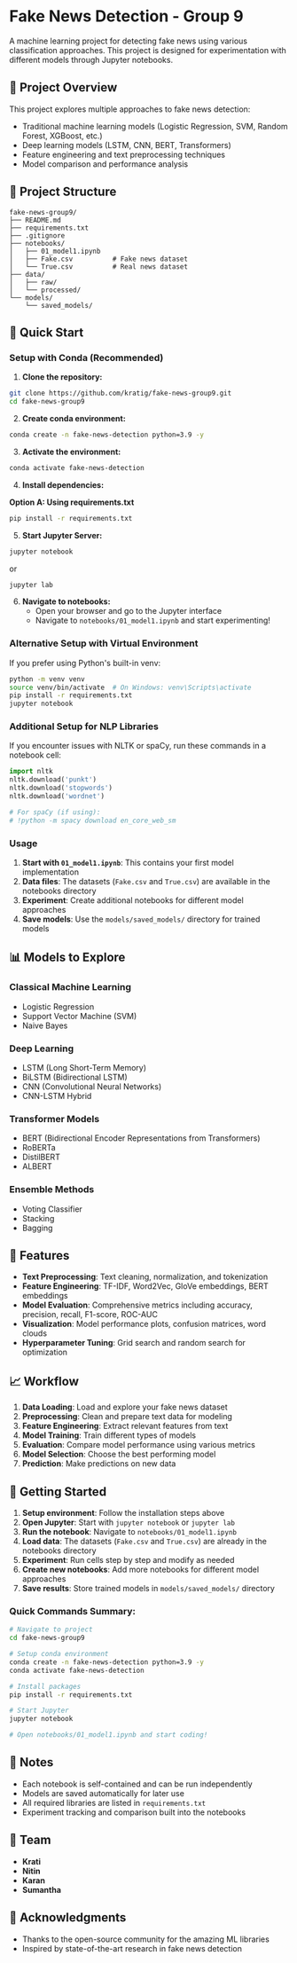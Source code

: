 # Fake News Detection - Group 9

A machine learning project for detecting fake news using various classification approaches. This project is designed for experimentation with different models through Jupyter notebooks.

## 🎯 Project Overview

This project explores multiple approaches to fake news detection:
- Traditional machine learning models (Logistic Regression, SVM, Random Forest, XGBoost, etc.)
- Deep learning models (LSTM, CNN, BERT, Transformers)
- Feature engineering and text preprocessing techniques
- Model comparison and performance analysis

## 📁 Project Structure

```
fake-news-group9/
├── README.md
├── requirements.txt
├── .gitignore
├── notebooks/
│   ├── 01_model1.ipynb
│   ├── Fake.csv          # Fake news dataset
│   └── True.csv          # Real news dataset
├── data/
│   ├── raw/
│   └── processed/
└── models/
    └── saved_models/
```

## 🚀 Quick Start

### Setup with Conda (Recommended)

1. **Clone the repository:**
```bash
git clone https://github.com/kratig/fake-news-group9.git
cd fake-news-group9
```

2. **Create conda environment:**
```bash
conda create -n fake-news-detection python=3.9 -y
```

3. **Activate the environment:**
```bash
conda activate fake-news-detection
```

4. **Install dependencies:**

**Option A: Using requirements.txt**
```bash
pip install -r requirements.txt
```


5. **Start Jupyter Server:**
```bash
jupyter notebook
```
or
```bash
jupyter lab
```

6. **Navigate to notebooks:**
   - Open your browser and go to the Jupyter interface
   - Navigate to `notebooks/01_model1.ipynb` and start experimenting!

### Alternative Setup with Virtual Environment

If you prefer using Python's built-in venv:

```bash
python -m venv venv
source venv/bin/activate  # On Windows: venv\Scripts\activate
pip install -r requirements.txt
jupyter notebook
```

### Additional Setup for NLP Libraries

If you encounter issues with NLTK or spaCy, run these commands in a notebook cell:

```python
import nltk
nltk.download('punkt')
nltk.download('stopwords')
nltk.download('wordnet')

# For spaCy (if using):
# !python -m spacy download en_core_web_sm
```

### Usage

1. **Start with `01_model1.ipynb`**: This contains your first model implementation
2. **Data files**: The datasets (`Fake.csv` and `True.csv`) are available in the notebooks directory
3. **Experiment**: Create additional notebooks for different model approaches
4. **Save models**: Use the `models/saved_models/` directory for trained models

## 📊 Models to Explore

### Classical Machine Learning
- Logistic Regression
- Support Vector Machine (SVM)
- Naive Bayes


### Deep Learning
- LSTM (Long Short-Term Memory)
- BiLSTM (Bidirectional LSTM)
- CNN (Convolutional Neural Networks)
- CNN-LSTM Hybrid

### Transformer Models
- BERT (Bidirectional Encoder Representations from Transformers)
- RoBERTa
- DistilBERT
- ALBERT

### Ensemble Methods
- Voting Classifier
- Stacking
- Bagging

## 🔧 Features

- **Text Preprocessing**: Text cleaning, normalization, and tokenization
- **Feature Engineering**: TF-IDF, Word2Vec, GloVe embeddings, BERT embeddings
- **Model Evaluation**: Comprehensive metrics including accuracy, precision, recall, F1-score, ROC-AUC
- **Visualization**: Model performance plots, confusion matrices, word clouds
- **Hyperparameter Tuning**: Grid search and random search for optimization

## 📈 Workflow

1. **Data Loading**: Load and explore your fake news dataset
2. **Preprocessing**: Clean and prepare text data for modeling
3. **Feature Engineering**: Extract relevant features from text
4. **Model Training**: Train different types of models
5. **Evaluation**: Compare model performance using various metrics
6. **Model Selection**: Choose the best performing model
7. **Prediction**: Make predictions on new data

## 🎯 Getting Started

1. **Setup environment**: Follow the installation steps above
2. **Open Jupyter**: Start with `jupyter notebook` or `jupyter lab`
3. **Run the notebook**: Navigate to `notebooks/01_model1.ipynb`
4. **Load data**: The datasets (`Fake.csv` and `True.csv`) are already in the notebooks directory
5. **Experiment**: Run cells step by step and modify as needed
6. **Create new notebooks**: Add more notebooks for different model approaches
7. **Save results**: Store trained models in `models/saved_models/` directory

### Quick Commands Summary:
```bash
# Navigate to project
cd fake-news-group9

# Setup conda environment
conda create -n fake-news-detection python=3.9 -y
conda activate fake-news-detection

# Install packages
pip install -r requirements.txt

# Start Jupyter
jupyter notebook

# Open notebooks/01_model1.ipynb and start coding!
```

## 📝 Notes

- Each notebook is self-contained and can be run independently
- Models are saved automatically for later use
- All required libraries are listed in `requirements.txt`
- Experiment tracking and comparison built into the notebooks

## 👥 Team

- **Krati**
- **Nitin**
- **Karan**
- **Sumantha**

## 🙏 Acknowledgments

- Thanks to the open-source community for the amazing ML libraries
- Inspired by state-of-the-art research in fake news detection